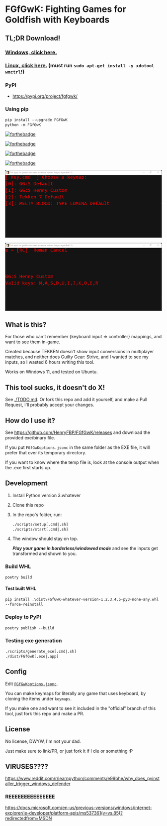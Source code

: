 # FGfGwK: Fighting Games for Goldfish with Keyboards

## TL;DR Download!

### [Windows, click here.](https://github.com/HenryFBP/FGfGwK/releases/download/latest-windows/FGfGwK.exe)

### [Linux, click here.](https://github.com/HenryFBP/FGfGwK/releases/download/latest-ubuntu/FGfGwK) (must run `sudo apt-get install -y xdotool wmctrl`!)

### PyPI

-   <https://pypi.org/project/fgfgwk/>

### Using pip

    pip install --upgrade FGfGwK
    python -m FGfGwK

[![forthebadge](https://forthebadge.com/images/badges/you-didnt-ask-for-this.svg)](https://forthebadge.com)

[![forthebadge](https://forthebadge.com/images/badges/built-with-swag.svg)](https://forthebadge.com)

[![forthebadge](https://forthebadge.com/images/badges/check-it-out.svg)](https://forthebadge.com)

[![forthebadge](https://forthebadge.com/images/badges/compatibility-club-penguin.svg)](https://forthebadge.com)

![A picture of the application.](/media/screenshot1.png)

![Another picture of the application.](/media/screenshot2.png)

## What is this?

For those who can't remember {keyboard input => controller} mappings, and want to see them in-game.

Created because TEKKEN doesn't show input conversions in multiplayer matches, and neither does Guilty Gear: Strive, 
and I wanted to see my inputs, so I wasted 6 hours writing this tool.

Works on Windows 11, and tested on Ubuntu.

## This tool sucks, it doesn't do X!

See [./TODO.md](./TODO.md). Or fork this repo and add it yourself, and make a Pull Request, I'll probably accept your changes.

## How do I use it?

See <https://github.com/HenryFBP/FGfGwK/releases> and download the provided exe/binary file.
 
If you put `FGfGwKoptions.jsonc` in the same folder as the EXE file, it will prefer that over its temporary directory.

If you want to know where the temp file is, look at the console output when the .exe first starts up.

##  Development

1.  Install Python version 3.whatever
2.  Clone this repo
3.  In the repo's folder, run:

    ```
    ./scripts/setup[.cmd|.sh]
    ./scripts/start[.cmd|.sh]
    ```

4.  The window should stay on top.

    ***Play your game in borderless/windowed mode*** and see the inputs get transformed and shown to you.

### Build WHL

    poetry build

#### Test built WHL

    pip install .\dist\FGfGwK-whatever-version-1.2.3.4.5-py3-none-any.whl --force-reinstall

### Deploy to PyPI

    poetry publish --build

### Testing exe generation

    ./scripts/generate_exe[.cmd|.sh]
    ./dist/FGfGwK[.exe|.app]

## Config

Edit [`FGfGwKoptions.jsonc`](/FGfGwKoptions.jsonc).

You can make keymaps for literally any game that uses keyboard, by cloning the items under `keymaps`.

If you make one and want to see it included in the "official" branch of this tool, just fork this repo and make a PR.

## License

No license, DWYW, I'm not your dad.

Just make sure to link/PR, or just fork it if I die or something :P

## VIRUSES????

https://www.reddit.com/r/learnpython/comments/e99bhe/why_does_pyinstaller_trigger_windows_defender

### REEEEEEEEEEEEEEE

https://docs.microsoft.com/en-us/previous-versions/windows/internet-explorer/ie-developer/platform-apis/ms537361(v=vs.85)?redirectedfrom=MSDN
